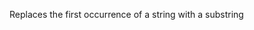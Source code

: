Replaces the first occurrence of a string with a substring

<rv-example-tabs class="pt-3" handle="replace-first-formatter">
<template type="single-html-file">
<div rv-text="'Super Man' | replaceFirst 'Super' 'Mega'"></div>
</template>
</rv-example-tabs>